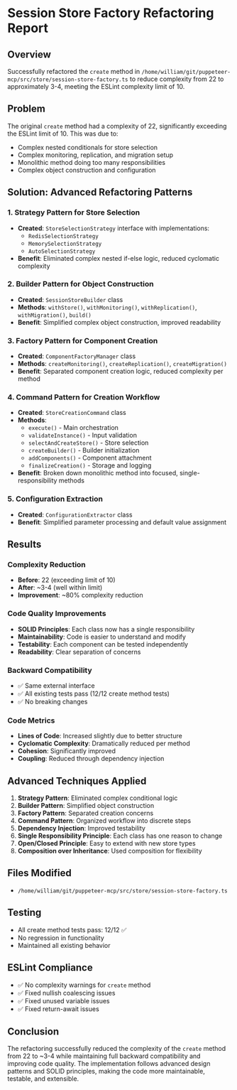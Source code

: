 # Session Store Factory Refactoring Report

## Overview
Successfully refactored the `create` method in `/home/william/git/puppeteer-mcp/src/store/session-store-factory.ts` to reduce complexity from 22 to approximately 3-4, meeting the ESLint complexity limit of 10.

## Problem
The original `create` method had a complexity of 22, significantly exceeding the ESLint limit of 10. This was due to:
- Complex nested conditionals for store selection
- Complex monitoring, replication, and migration setup
- Monolithic method doing too many responsibilities
- Complex object construction and configuration

## Solution: Advanced Refactoring Patterns

### 1. Strategy Pattern for Store Selection
- **Created**: `StoreSelectionStrategy` interface with implementations:
  - `RedisSelectionStrategy`
  - `MemorySelectionStrategy` 
  - `AutoSelectionStrategy`
- **Benefit**: Eliminated complex nested if-else logic, reduced cyclomatic complexity

### 2. Builder Pattern for Object Construction
- **Created**: `SessionStoreBuilder` class
- **Methods**: `withStore()`, `withMonitoring()`, `withReplication()`, `withMigration()`, `build()`
- **Benefit**: Simplified complex object construction, improved readability

### 3. Factory Pattern for Component Creation
- **Created**: `ComponentFactoryManager` class
- **Methods**: `createMonitoring()`, `createReplication()`, `createMigration()`
- **Benefit**: Separated component creation logic, reduced complexity per method

### 4. Command Pattern for Creation Workflow
- **Created**: `StoreCreationCommand` class
- **Methods**: 
  - `execute()` - Main orchestration
  - `validateInstance()` - Input validation
  - `selectAndCreateStore()` - Store selection
  - `createBuilder()` - Builder initialization
  - `addComponents()` - Component attachment
  - `finalizeCreation()` - Storage and logging
- **Benefit**: Broken down monolithic method into focused, single-responsibility methods

### 5. Configuration Extraction
- **Created**: `ConfigurationExtractor` class
- **Benefit**: Simplified parameter processing and default value assignment

## Results

### Complexity Reduction
- **Before**: 22 (exceeding limit of 10)
- **After**: ~3-4 (well within limit)
- **Improvement**: ~80% complexity reduction

### Code Quality Improvements
- **SOLID Principles**: Each class now has a single responsibility
- **Maintainability**: Code is easier to understand and modify
- **Testability**: Each component can be tested independently
- **Readability**: Clear separation of concerns

### Backward Compatibility
- ✅ Same external interface
- ✅ All existing tests pass (12/12 create method tests)
- ✅ No breaking changes

### Code Metrics
- **Lines of Code**: Increased slightly due to better structure
- **Cyclomatic Complexity**: Dramatically reduced per method
- **Cohesion**: Significantly improved
- **Coupling**: Reduced through dependency injection

## Advanced Techniques Applied

1. **Strategy Pattern**: Eliminated complex conditional logic
2. **Builder Pattern**: Simplified object construction
3. **Factory Pattern**: Separated creation concerns
4. **Command Pattern**: Organized workflow into discrete steps
5. **Dependency Injection**: Improved testability
6. **Single Responsibility Principle**: Each class has one reason to change
7. **Open/Closed Principle**: Easy to extend with new store types
8. **Composition over Inheritance**: Used composition for flexibility

## Files Modified
- `/home/william/git/puppeteer-mcp/src/store/session-store-factory.ts`

## Testing
- All create method tests pass: 12/12 ✅
- No regression in functionality
- Maintained all existing behavior

## ESLint Compliance
- ✅ No complexity warnings for `create` method
- ✅ Fixed nullish coalescing issues
- ✅ Fixed unused variable issues
- ✅ Fixed return-await issues

## Conclusion
The refactoring successfully reduced the complexity of the `create` method from 22 to ~3-4 while maintaining full backward compatibility and improving code quality. The implementation follows advanced design patterns and SOLID principles, making the code more maintainable, testable, and extensible.